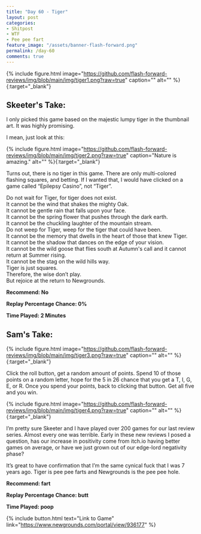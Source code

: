 ```yaml
---
title: "Day 60 - Tiger"
layout: post
categories:
- Shitpost
- WTF
- Pee pee fart
feature_image: "/assets/banner-flash-forward.png"
permalink: /day-60
comments: true
---
```


{% include figure.html image="https://github.com/flash-forward-reviews/img/blob/main/img/tiger1.png?raw=true" caption="" alt="" %}{:target="_blank"}

## Skeeter's Take:

I only picked this game based on the majestic lumpy tiger in the thumbnail art. It was highly promising. 

I mean, just look at this: 

{% include figure.html image="https://github.com/flash-forward-reviews/img/blob/main/img/tiger2.png?raw=true" caption="Nature is amazing." alt="" %}{:target="_blank"}

Turns out, there is no tiger in this game. There are only multi-colored flashing squares, and betting. 
If I wanted that, I would have clicked on a game called “Epilepsy Casino”, not “Tiger”. 

Do not wait for Tiger, for tiger does not exist.\
It cannot be the wind that shakes the mighty Oak.\
It cannot be gentle rain that falls upon your face.\
It cannot be the spring flower that pushes through the dark earth.\
It cannot be the chuckling laughter of the mountain stream.\
Do not weep for Tiger, weep for the tiger that could have been.\
It cannot be the memory that dwells in the heart of those that knew Tiger.\
It cannot be the shadow that dances on the edge of your vision.\
It cannot be the wild goose that flies south at Autumn's call and it cannot return at Summer rising.\
It cannot be the stag on the wild hills way.\
Tiger is just squares.\
Therefore, the wise don’t play.\
But rejoice at the return to Newgrounds.

**Recommend: No**

**Replay Percentage Chance: 0%**

**Time Played: 2 Minutes** 

## Sam's Take:

{% include figure.html image="https://github.com/flash-forward-reviews/img/blob/main/img/tiger3.png?raw=true" caption="" alt="" %}{:target="_blank"}

Click the roll button, get a random amount of points. Spend 10 of those points on a random letter, hope for the 5  in 26 chance that you get a T, I, G, E, or R. Once you spend your points, back to clicking that button. Get all five and you win.

{% include figure.html image="https://github.com/flash-forward-reviews/img/blob/main/img/tiger4.png?raw=true" caption="" alt="" %}{:target="_blank"}

I’m pretty sure Skeeter and I have played over 200 games for our last review series. Almost every one was terrible. Early in these new reviews I posed a question, has our increase in positivity come from itch.io having better games on average, or have we just grown out of our edge-lord negativity phase?

It’s great to have confirmation that I’m the same cynical fuck that I was 7 years ago. Tiger is pee pee farts and Newgrounds is the pee pee hole.

**Recommend: fart** 

**Replay Percentage Chance: butt**

**Time Played: poop** 

{% include button.html text="Link to Game" link="https://www.newgrounds.com/portal/view/936177" %}